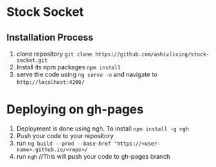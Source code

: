 # Stock Socket

## Installation Process
1) clone repository `git clone https://github.com/ashivliving/stock-socket.git`
2) Install its npm packages `npm install`
3) serve the code using `ng serve -o` and navigate to `http://localhost:4200/`

# Deploying on gh-pages
1) Deployment is done using ngh. To install `npm install -g ngh`
2) Push your code to your repository
3) run `ng build --prod --base-href "https://<user-name>.github.io/<repo>/`
4) run `ngh` //This will push your code to gh-pages branch
